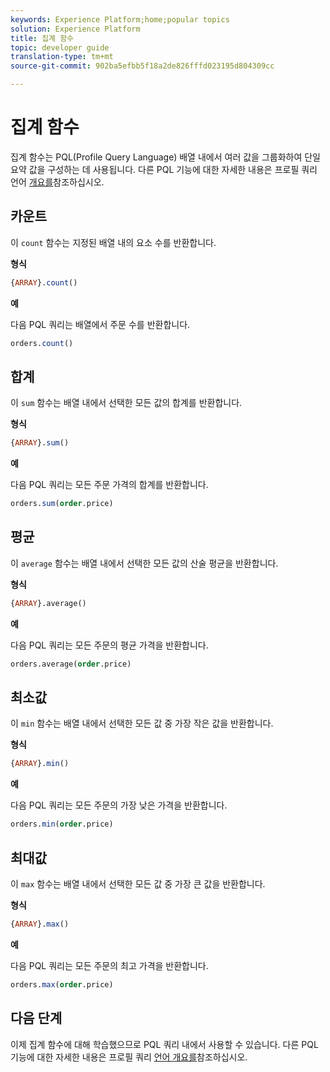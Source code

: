 ```yaml
---
keywords: Experience Platform;home;popular topics
solution: Experience Platform
title: 집계 함수
topic: developer guide
translation-type: tm+mt
source-git-commit: 902ba5efbb5f18a2de826fffd023195d804309cc

---
```



# 집계 함수

집계 함수는 PQL(Profile Query Language) 배열 내에서 여러 값을 그룹화하여 단일 요약 값을 구성하는 데 사용됩니다. 다른 PQL 기능에 대한 자세한 내용은 프로필 쿼리 언어 [개요를](./overview.md)참조하십시오.

## 카운트

이 `count` 함수는 지정된 배열 내의 요소 수를 반환합니다.

**형식**

```sql
{ARRAY}.count()
```

**예**

다음 PQL 쿼리는 배열에서 주문 수를 반환합니다.

```sql
orders.count()
```

## 합계

이 `sum` 함수는 배열 내에서 선택한 모든 값의 합계를 반환합니다.

**형식**

```sql
{ARRAY}.sum()
```

**예**

다음 PQL 쿼리는 모든 주문 가격의 합계를 반환합니다.

```sql
orders.sum(order.price)
```

## 평균

이 `average` 함수는 배열 내에서 선택한 모든 값의 산술 평균을 반환합니다.

**형식**

```sql
{ARRAY}.average()
```

**예**

다음 PQL 쿼리는 모든 주문의 평균 가격을 반환합니다.

```sql
orders.average(order.price)
```

## 최소값

이 `min` 함수는 배열 내에서 선택한 모든 값 중 가장 작은 값을 반환합니다.

**형식**

```sql
{ARRAY}.min()
```

**예**

다음 PQL 쿼리는 모든 주문의 가장 낮은 가격을 반환합니다.

```sql
orders.min(order.price)
```

## 최대값

이 `max` 함수는 배열 내에서 선택한 모든 값 중 가장 큰 값을 반환합니다.

**형식**

```sql
{ARRAY}.max()
```

**예**

다음 PQL 쿼리는 모든 주문의 최고 가격을 반환합니다.

```sql
orders.max(order.price)
```

## 다음 단계

이제 집계 함수에 대해 학습했으므로 PQL 쿼리 내에서 사용할 수 있습니다. 다른 PQL 기능에 대한 자세한 내용은 프로필 쿼리 [언어 개요를](./overview.md)참조하십시오.

